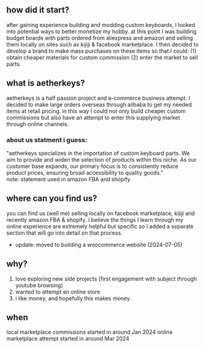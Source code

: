 ## how did it start?

after gaining experience building and modding custom keyboards, I looked into potential ways to better monetize my hobby. at this point I was building budget boards with parts ordered from aliexpress and amazon and selling them locally on sites such as kijiji & facebook marketplace. I then decided to develop a brand to make mass purchases on these items so that I could: 
(1) obtain cheaper materials for custom commission (2) enter the market to sell parts.

## what is aetherkeys?

aetherkeys is a half passion project and e-commerce business attempt. I decided to make large orders overseas through alibaba to get my needed items at 
retail pricing. in this way I could not only build cheaper custom commissions but also have an attempt to enter this supplying market through online channels.

  ### about us statment i guess:
  "aetherkeys specializes in the importation of custom keyboard parts. We aim to provide and widen the selection of products within this niche. As our     customer base expands, our primary focus is to consistently reduce product prices, ensuring broad accessibility to quality goods."   
  note: statement used in amazon FBA and shopify 

## where can you find us?

you can find us (well me) selling locally on facebook marketplace, kijiji and recently amazon FBA & shopify. I believe the things I learn through my online  experience are extremely helpful but specific so I added a separate section that will go into detail on that process. 
- update: moved to building a woocommerce website (2024-07-05)

## why?
1. love exploring new side projects (first engagement with subject through youtube browsing)
2. wanted to attempt an online store
3. i like money, and hopefully this makes money

## when
local marketplace commissions started in around Jan 2024
online marketplace attempt started in around Mar 2024

